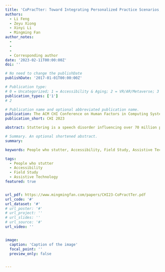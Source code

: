 ```yaml
---
title: 'CoPracTter: Toward Integrating Personalized Practice Scenarios, Timely Feedback and Social Support into An Online Support Tool for Coping with Stuttering in China'
authors:
  - Li Feng
  - Zeyu Xiong
  - Xinyi Li
  - Mingming Fan
author_notes:
  - 
  - 
  -
  - Corresponding author
date: '2023-02-11T00:00:00Z'
doi: ''

# No need to change the publishDate 
publishDate: '2017-01-01T00:00:00Z'

# Publication type: 
# 0 = Uncategorized; 1 = Accessibility & Aging; 2 = VR/AR/Metaverse; 3 = Human-AI Collaboration; 4 = UX Methodology; 5 = Social Computing; 6 = Sensing;  7 = Thesis; 8 = Patent
publication_types: ['1']
# 2

# Publication name and optional abbreviated publication name.
publication: The ACM CHI Conference on Human Factors in Computing Systems 2023
publication_short: CHI 2023

abstract: Stuttering is a speech disorder influencing over 70 million people worldwide, including 13 million in China. It causes low self-esteem among other detrimental effects on people who stutter (PwS). Although prior work has explored approaches to assist PwS, they primarily focused on western contexts. In our formative study, we found unique practices and challenges among Chinese PwS. We then iteratively designed an online tool, CoPracTter, to support Chinese PwS practicing speaking fluency with 1) targeted stress-inducing practice scenarios, 2) real-time speech indicators, and 3) personalized timely feedback from the community. We further conducted a seven-day deployment study (N=11) to understand how participants utilized these key features. To our knowledge, it is the first time such a prototype was designed and tested for a long time with multiple PwS participants online simultaneously. Results indicate that personalized practice with targeted scenarios and timely feedback from a supportive community assisted PwS in speaking fluently, staying positive, and facing similar real-life circumstances. 

# Summary. An optional shortened abstract.
summary: 

keywords: People who stutter, Accessibility, Field Study, Assistive Technology

tags:
  - People who stutter
  - Accessibility
  - Field Study
  - Assistive Technology
featured: true


url_pdf: https://www.mingmingfan.com/papers/CHI23-CoPractTer.pdf
url_code: '#'
url_dataset: '#'
# url_poster: '#'
# url_project: ''
# url_slides: ''
# url_source: '#'
url_video: ''


image:
  caption: 'Caption of the image'
  focal_point: ''
  preview_only: false


---
```


<!-- put your youtube/vimeo video ID here if possible -->
<!-- {{< bilibili 140646285 >}} -->



